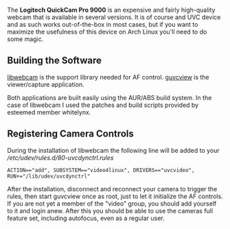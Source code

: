 The **Logitech QuickCam Pro 9000** is an expensive and fairly high-quality webcam that is available in several versions. It is of course and UVC device and as such works out-of-the-box in most cases, but if you want to maximize the usefulness of this device on Arch Linux you'll need to do some magic.

## Building the Software

[libwebcam](https://aur.archlinux.org/packages/libwebcam/) is the support library needed for AF control. [guvcview](https://www.archlinux.org/packages/?name=guvcview) is the viewer/capture application.

Both applications are built easily using the AUR/ABS build system. In the case of libwebcam I used the patches and build scripts provided by esteemed member whitelynx.

## Registering Camera Controls

During the installation of libwebcam the following line will be added to your _/etc/udev/rules.d/80-uvcdynctrl.rules_

```
ACTION=="add", SUBSYSTEM=="video4linux", DRIVERS=="uvcvideo", RUN+="/lib/udev/uvcdynctrl"

```

After the installation, disconnect and reconnect your camera to trigger the rules, then start guvcview once as root, just to let it initialize the AF controls. If you are not yet a member of the "video" group, you should add yourself to it and login anew. After this you should be able to use the cameras full feature set, including autofocus, even as a regular user.